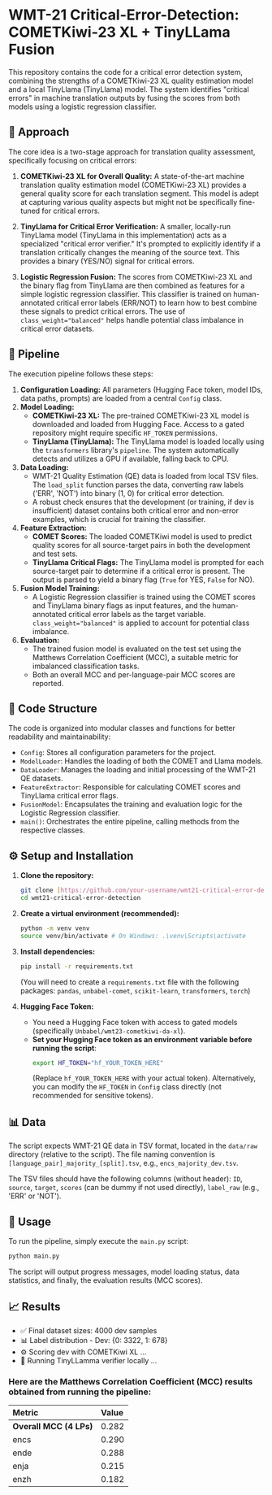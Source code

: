 # WMT-21 Critical-Error-Detection: COMETKiwi-23 XL + TinyLLama Fusion

This repository contains the code for a critical error detection system, combining the strengths of a COMETKiwi-23 XL quality estimation model and a local TinyLlama (TinyLlama) model. The system identifies "critical errors" in machine translation outputs by fusing the scores from both models using a logistic regression classifier.

## 🎯 Approach

The core idea is a two-stage approach for translation quality assessment, specifically focusing on critical errors:

1.  **COMETKiwi-23 XL for Overall Quality:** A state-of-the-art machine translation quality estimation model (COMETKiwi-23 XL) provides a general quality score for each translation segment. This model is adept at capturing various quality aspects but might not be specifically fine-tuned for critical errors.

2.  **TinyLlama for Critical Error Verification:** A smaller, locally-run TinyLlama model (TinyLlama in this implementation) acts as a specialized "critical error verifier." It's prompted to explicitly identify if a translation critically changes the meaning of the source text. This provides a binary (YES/NO) signal for critical errors.

3.  **Logistic Regression Fusion:** The scores from COMETKiwi-23 XL and the binary flag from TinyLlama are then combined as features for a simple logistic regression classifier. This classifier is trained on human-annotated critical error labels (ERR/NOT) to learn how to best combine these signals to predict critical errors. The use of `class_weight="balanced"` helps handle potential class imbalance in critical error datasets.

## 🚀 Pipeline

The execution pipeline follows these steps:

1.  **Configuration Loading:** All parameters (Hugging Face token, model IDs, data paths, prompts) are loaded from a central `Config` class.
2.  **Model Loading:**
    * **COMETKiwi-23 XL:** The pre-trained COMETKiwi-23 XL model is downloaded and loaded from Hugging Face. Access to a gated repository might require specific `HF_TOKEN` permissions.
    * **TinyLlama (TinyLlama):** The TinyLlama model is loaded locally using the `transformers` library's `pipeline`. The system automatically detects and utilizes a GPU if available, falling back to CPU.
3.  **Data Loading:**
    * WMT-21 Quality Estimation (QE) data is loaded from local TSV files. The `load_split` function parses the data, converting raw labels ('ERR', 'NOT') into binary (1, 0) for critical error detection.
    * A robust check ensures that the development (or training, if dev is insufficient) dataset contains both critical error and non-error examples, which is crucial for training the classifier.
4.  **Feature Extraction:**
    * **COMET Scores:** The loaded COMETKiwi model is used to predict quality scores for all source-target pairs in both the development and test sets.
    * **TinyLlama Critical Flags:** The TinyLlama model is prompted for each source-target pair to determine if a critical error is present. The output is parsed to yield a binary flag (`True` for YES, `False` for NO).
5.  **Fusion Model Training:**
    * A Logistic Regression classifier is trained using the COMET scores and TinyLlama binary flags as input features, and the human-annotated critical error labels as the target variable. `class_weight="balanced"` is applied to account for potential class imbalance.
6.  **Evaluation:**
    * The trained fusion model is evaluated on the test set using the Matthews Correlation Coefficient (MCC), a suitable metric for imbalanced classification tasks.
    * Both an overall MCC and per-language-pair MCC scores are reported.

## 📁 Code Structure

The code is organized into modular classes and functions for better readability and maintainability:

* `Config`: Stores all configuration parameters for the project.
* `ModelLoader`: Handles the loading of both the COMET and Llama models.
* `DataLoader`: Manages the loading and initial processing of the WMT-21 QE datasets.
* `FeatureExtractor`: Responsible for calculating COMET scores and TinyLlama critical error flags.
* `FusionModel`: Encapsulates the training and evaluation logic for the Logistic Regression classifier.
* `main()`: Orchestrates the entire pipeline, calling methods from the respective classes.

## ⚙️ Setup and Installation

1.  **Clone the repository:**
    ```bash
    git clone [https://github.com/your-username/wmt21-critical-error-detection.git](https://github.com/your-username/wmt21-critical-error-detection.git)
    cd wmt21-critical-error-detection
    ```

2.  **Create a virtual environment (recommended):**
    ```bash
    python -m venv venv
    source venv/bin/activate # On Windows: .\venv\Scripts\activate
    ```

3.  **Install dependencies:**
    ```bash
    pip install -r requirements.txt
    ```
    (You will need to create a `requirements.txt` file with the following packages: `pandas`, `unbabel-comet`, `scikit-learn`, `transformers`, `torch`)

4.  **Hugging Face Token:**
    * You need a Hugging Face token with access to gated models (specifically `Unbabel/wmt23-cometkiwi-da-xl`).
    * **Set your Hugging Face token as an environment variable before running the script**:
        ```bash
        export HF_TOKEN="hf_YOUR_TOKEN_HERE"
        ```
        (Replace `hf_YOUR_TOKEN_HERE` with your actual token).
        Alternatively, you can modify the `HF_TOKEN` in `Config` class directly (not recommended for sensitive tokens).

## 📊 Data

The script expects WMT-21 QE data in TSV format, located in the `data/raw` directory (relative to the script). The file naming convention is `[language_pair]_majority_[split].tsv`, e.g., `encs_majority_dev.tsv`.

The TSV files should have the following columns (without header):
`ID`, `source`, `target`, `scores` (can be dummy if not used directly), `label_raw` (e.g., 'ERR' or 'NOT').

## 🚀 Usage

To run the pipeline, simply execute the `main.py` script:

```bash
python main.py
```

The script will output progress messages, model loading status, data statistics, and finally, the evaluation results (MCC scores).

## 📈  Results
- ✅ Final dataset sizes: 4000 dev samples
- 📊 Label distribution - Dev: {0: 3322, 1: 678}
- ⚙️ Scoring dev with COMETKiwi XL …
- 🦙 Running TinyLLamma verifier locally …


### Here are the Matthews Correlation Coefficient (MCC) results obtained from running the pipeline:

| Metric                 | Value |
| :--------------------- | :---- |
| **Overall MCC (4 LPs)** | 0.282 |
| encs                | 0.290 |
| ende                | 0.288 |
| enja                | 0.215 |
| enzh                | 0.182 |